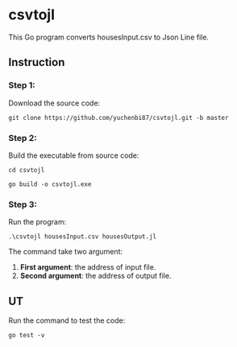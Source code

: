 # csvtojl

This Go program converts housesInput.csv to Json Line file.

## Instruction

### Step 1:

Download the source code:

`git clone https://github.com/yuchenbi87/csvtojl.git -b master`

### Step 2:

Build the executable from source code:

`cd csvtojl`

`go build -o csvtojl.exe`

### Step 3:

Run the program:

`.\csvtojl housesInput.csv housesOutput.jl`

The command take two argument:
1. **First argument**: the address of input file.
1. **Second argument**: the address of output file.

## UT

Run the command to test the code:

`go test -v`

